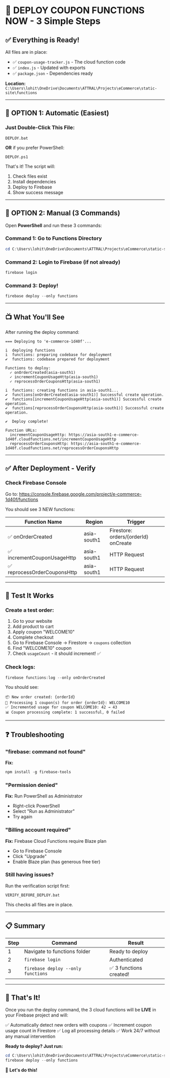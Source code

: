 # 🚀 DEPLOY COUPON FUNCTIONS NOW - 3 Simple Steps

## ✅ Everything is Ready!

All files are in place:
- ✅ `coupon-usage-tracker.js` - The cloud function code
- ✅ `index.js` - Updated with exports
- ✅ `package.json` - Dependencies ready

**Location:** `C:\Users\lohit\OneDrive\Documents\ATTRAL\Projects\eCommerce\static-site\functions`

---

## 🎯 OPTION 1: Automatic (Easiest)

### Just Double-Click This File:
```
DEPLOY.bat
```

**OR** if you prefer PowerShell:
```
DEPLOY.ps1
```

That's it! The script will:
1. Check files exist
2. Install dependencies
3. Deploy to Firebase
4. Show success message

---

## 🎯 OPTION 2: Manual (3 Commands)

Open **PowerShell** and run these 3 commands:

### Command 1: Go to Functions Directory
```powershell
cd C:\Users\lohit\OneDrive\Documents\ATTRAL\Projects\eCommerce\static-site\functions
```

### Command 2: Login to Firebase (if not already)
```powershell
firebase login
```

### Command 3: Deploy!
```powershell
firebase deploy --only functions
```

---

## 📺 What You'll See

After running the deploy command:

```
=== Deploying to 'e-commerce-1d40f'...

i  deploying functions
i  functions: preparing codebase for deployment
✔  functions: codebase prepared for deployment

Functions to deploy:
  ✓ onOrderCreated(asia-south1)
  ✓ incrementCouponUsageHttp(asia-south1)
  ✓ reprocessOrderCouponsHttp(asia-south1)

i  functions: creating functions in asia-south1...
✔  functions[onOrderCreated(asia-south1)] Successful create operation.
✔  functions[incrementCouponUsageHttp(asia-south1)] Successful create operation.
✔  functions[reprocessOrderCouponsHttp(asia-south1)] Successful create operation.

✔  Deploy complete!

Function URLs:
  incrementCouponUsageHttp: https://asia-south1-e-commerce-1d40f.cloudfunctions.net/incrementCouponUsageHttp
  reprocessOrderCouponsHttp: https://asia-south1-e-commerce-1d40f.cloudfunctions.net/reprocessOrderCouponsHttp
```

---

## ✅ After Deployment - Verify

### Check Firebase Console

Go to: https://console.firebase.google.com/project/e-commerce-1d40f/functions

You should see 3 NEW functions:

| Function Name | Region | Trigger |
|--------------|--------|---------|
| ✅ onOrderCreated | asia-south1 | Firestore: orders/{orderId} onCreate |
| ✅ incrementCouponUsageHttp | asia-south1 | HTTP Request |
| ✅ reprocessOrderCouponsHttp | asia-south1 | HTTP Request |

---

## 🧪 Test It Works

### Create a test order:
1. Go to your website
2. Add product to cart
3. Apply coupon "WELCOME10"
4. Complete checkout
5. Go to Firebase Console → Firestore → `coupons` collection
6. Find "WELCOME10" coupon
7. Check `usageCount` - it should increment! ✅

### Check logs:
```powershell
firebase functions:log --only onOrderCreated
```

You should see:
```
📦 New order created: {orderId}
🎫 Processing 1 coupon(s) for order {orderId}: WELCOME10
✅ Incremented usage for coupon WELCOME10: 42 → 43
📊 Coupon processing complete: 1 successful, 0 failed
```

---

## ❓ Troubleshooting

### "firebase: command not found"
**Fix:**
```powershell
npm install -g firebase-tools
```

### "Permission denied"
**Fix:** Run PowerShell as Administrator
- Right-click PowerShell
- Select "Run as Administrator"
- Try again

### "Billing account required"
**Fix:** Firebase Cloud Functions require Blaze plan
- Go to Firebase Console
- Click "Upgrade" 
- Enable Blaze plan (has generous free tier)

### Still having issues?
Run the verification script first:
```
VERIFY_BEFORE_DEPLOY.bat
```

This checks all files are in place.

---

## 📋 Summary

| Step | Command | Result |
|------|---------|--------|
| 1 | Navigate to functions folder | Ready to deploy |
| 2 | `firebase login` | Authenticated |
| 3 | `firebase deploy --only functions` | ✅ 3 functions created! |

---

## 🎉 That's It!

Once you run the deploy command, the 3 cloud functions will be **LIVE** in your Firebase project and will:

✅ Automatically detect new orders with coupons
✅ Increment coupon usage count in Firestore
✅ Log all processing details
✅ Work 24/7 without any manual intervention

**Ready to deploy? Just run:**

```powershell
cd C:\Users\lohit\OneDrive\Documents\ATTRAL\Projects\eCommerce\static-site\functions
firebase deploy --only functions
```

🚀 **Let's do this!**

